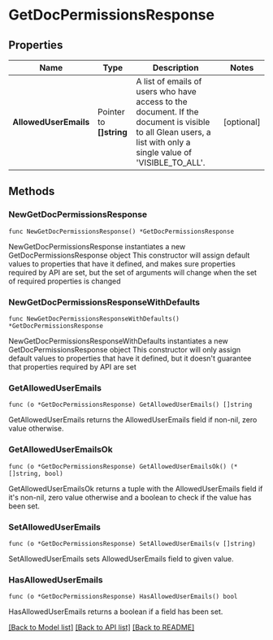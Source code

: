 # GetDocPermissionsResponse

## Properties

Name | Type | Description | Notes
------------ | ------------- | ------------- | -------------
**AllowedUserEmails** | Pointer to **[]string** | A list of emails of users who have access to the document. If the document is visible to all Glean users, a list with only a single value of &#39;VISIBLE_TO_ALL&#39;. | [optional] 

## Methods

### NewGetDocPermissionsResponse

`func NewGetDocPermissionsResponse() *GetDocPermissionsResponse`

NewGetDocPermissionsResponse instantiates a new GetDocPermissionsResponse object
This constructor will assign default values to properties that have it defined,
and makes sure properties required by API are set, but the set of arguments
will change when the set of required properties is changed

### NewGetDocPermissionsResponseWithDefaults

`func NewGetDocPermissionsResponseWithDefaults() *GetDocPermissionsResponse`

NewGetDocPermissionsResponseWithDefaults instantiates a new GetDocPermissionsResponse object
This constructor will only assign default values to properties that have it defined,
but it doesn't guarantee that properties required by API are set

### GetAllowedUserEmails

`func (o *GetDocPermissionsResponse) GetAllowedUserEmails() []string`

GetAllowedUserEmails returns the AllowedUserEmails field if non-nil, zero value otherwise.

### GetAllowedUserEmailsOk

`func (o *GetDocPermissionsResponse) GetAllowedUserEmailsOk() (*[]string, bool)`

GetAllowedUserEmailsOk returns a tuple with the AllowedUserEmails field if it's non-nil, zero value otherwise
and a boolean to check if the value has been set.

### SetAllowedUserEmails

`func (o *GetDocPermissionsResponse) SetAllowedUserEmails(v []string)`

SetAllowedUserEmails sets AllowedUserEmails field to given value.

### HasAllowedUserEmails

`func (o *GetDocPermissionsResponse) HasAllowedUserEmails() bool`

HasAllowedUserEmails returns a boolean if a field has been set.


[[Back to Model list]](../README.md#documentation-for-models) [[Back to API list]](../README.md#documentation-for-api-endpoints) [[Back to README]](../README.md)


